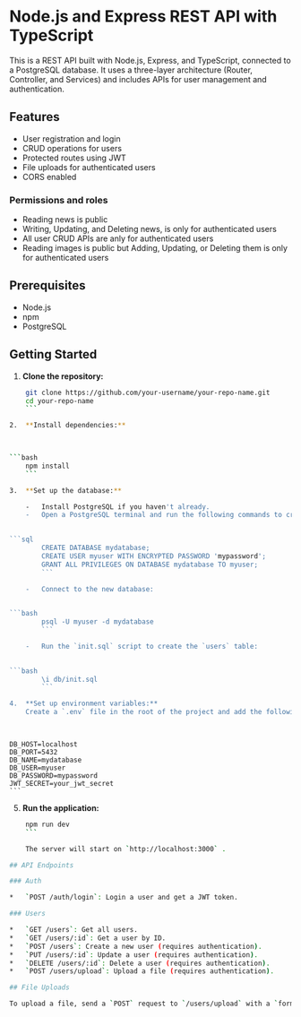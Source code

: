 # Node.js and Express REST API with TypeScript

This is a REST API built with Node.js, Express, and TypeScript, connected to a PostgreSQL database. It uses a three-layer architecture (Router, Controller, and Services) and includes APIs for user management and authentication.

## Features

*   User registration and login
*   CRUD operations for users
*   Protected routes using JWT
*   File uploads for authenticated users
*   CORS enabled

### Permissions and roles

* Reading news is public
* Writing, Updating, and Deleting news, is only for authenticated users
* All user CRUD APIs are anly for authenticated users
* Reading images is public but Adding, Updating, or Deleting them is only for authenticated users

## Prerequisites

*   Node.js
*   npm
*   PostgreSQL

## Getting Started

1.  **Clone the repository:**

    

```bash
    git clone https://github.com/your-username/your-repo-name.git
    cd your-repo-name
    ```

2.  **Install dependencies:**

    

```bash
    npm install
    ```

3.  **Set up the database:**

    -   Install PostgreSQL if you haven't already.
    -   Open a PostgreSQL terminal and run the following commands to create a new database and user:
        

```sql
        CREATE DATABASE mydatabase;
        CREATE USER myuser WITH ENCRYPTED PASSWORD 'mypassword';
        GRANT ALL PRIVILEGES ON DATABASE mydatabase TO myuser;
        ```

    -   Connect to the new database:
        

```bash
        psql -U myuser -d mydatabase
        ```

    -   Run the `init.sql` script to create the `users` table:
        

```bash
        \i db/init.sql
        ```

4.  **Set up environment variables:**
    Create a `.env` file in the root of the project and add the following variables:

    

```
    DB_HOST=localhost
    DB_PORT=5432
    DB_NAME=mydatabase
    DB_USER=myuser
    DB_PASSWORD=mypassword
    JWT_SECRET=your_jwt_secret
    ```

5.  **Run the application:**

    

```bash
    npm run dev
    ```

    The server will start on `http://localhost:3000` .

## API Endpoints

### Auth

*   `POST /auth/login`: Login a user and get a JWT token.

### Users

*   `GET /users`: Get all users.
*   `GET /users/:id`: Get a user by ID.
*   `POST /users`: Create a new user (requires authentication).
*   `PUT /users/:id`: Update a user (requires authentication).
*   `DELETE /users/:id`: Delete a user (requires authentication).
*   `POST /users/upload`: Upload a file (requires authentication).

## File Uploads

To upload a file, send a `POST` request to `/users/upload` with a `form-data` body containing a `file` field. The user must be authenticated.
